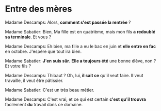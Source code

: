 # Entre des mères

Madame Descamps: Alors, **comment s'est passée la rentrée** ?

Madame Sabatier: Bien, Ma fille est en quatrième, mais mon fils **a redoublé sa terminale**. Et vous ?

Madame Descamps: Eh bien, ma fille a eu le bac en juin et **elle entre en fac** en octobre. J'espère que tout ira bien.

Madame Sabatier: **J'en suis sûr**. **Elle a toujours été** une bonne élève, non ? Et votre fils ?

Madame Descamps: Thibaut ? Oh, lui, **il sait ce** qu'il veut faire. Il veut travaille, il veut être pâtissier.

Madame Sabatier: C'est un très beau métier.

Madame Descamps: C'est vrai, et ce qui est certain **c'est qu'il trouvra** facilement **du** travail dans ce domaine.
